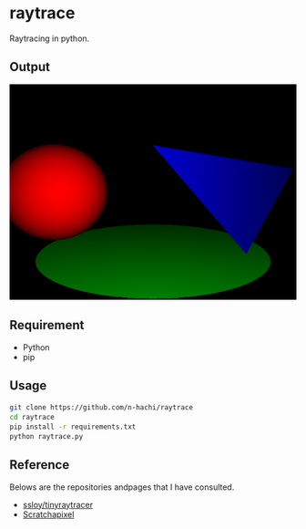 raytrace
====

Raytracing in python.

## Output

![output](./pics/ver5.png)

## Requirement

- Python
- pip

## Usage

```sh
git clone https://github.com/n-hachi/raytrace
cd raytrace
pip install -r requirements.txt
python raytrace.py
```

## Reference

Belows are the repositories andpages that I have consulted.

- [ssloy/tinyraytracer](https://github.com/ssloy/tinyraytracer)
- [Scratchapixel](https://www.scratchapixel.com/)
